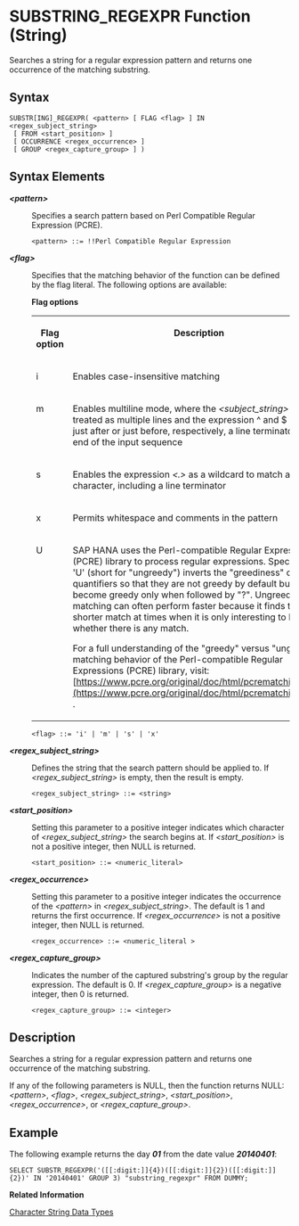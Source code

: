 <!-- loioa2f80e8ac8904c13959c69bfc3058f19 -->

# SUBSTRING\_REGEXPR Function \(String\)

Searches a string for a regular expression pattern and returns one occurrence of the matching substring.



## Syntax

```
SUBSTR[ING]_REGEXPR( <pattern> [ FLAG <flag> ] IN <regex_subject_string> 
 [ FROM <start_position> ] 
 [ OCCURRENCE <regex_occurrence> ] 
 [ GROUP <regex_capture_group> ] )
```



## Syntax Elements


<dl>
<dt><b>

*<pattern\>*

</b></dt>
<dd>

Specifies a search pattern based on Perl Compatible Regular Expression \(PCRE\).

```
<pattern> ::= !!Perl Compatible Regular Expression
```



</dd><dt><b>

*<flag\>*

</b></dt>
<dd>

Specifies that the matching behavior of the function can be defined by the flag literal. The following options are available:

**Flag options**


<table>
<tr>
<th valign="top">

Flag option



</th>
<th valign="top">

Description



</th>
</tr>
<tr>
<td valign="top">

i



</td>
<td valign="top">

Enables case-insensitive matching



</td>
</tr>
<tr>
<td valign="top">

m



</td>
<td valign="top">

Enables multiline mode, where the *<subject\_string\>* will be treated as multiple lines and the expression ^ and $ match just after or just before, respectively, a line terminator or the end of the input sequence



</td>
</tr>
<tr>
<td valign="top">

s



</td>
<td valign="top">

Enables the expression *<.\>* as a wildcard to match any character, including a line terminator



</td>
</tr>
<tr>
<td valign="top">

x



</td>
<td valign="top">

Permits whitespace and comments in the pattern



</td>
</tr>
<tr>
<td valign="top">

U



</td>
<td valign="top">

SAP HANA uses the Perl-compatible Regular Expressions \(PCRE\) library to process regular expressions. Specifying 'U' \(short for "ungreedy"\) inverts the "greediness" of quantifiers so that they are not greedy by default but become greedy only when followed by "?". Ungreedy matching can often perform faster because it finds the shorter match at times when it is only interesting to know whether there is any match.

For a full understanding of the "greedy" versus "ungreedy" matching behavior of the Perl-compatible Regular Expressions \(PCRE\) library, visit:[https://www.pcre.org/original/doc/html/pcrematching.html](https://www.pcre.org/original/doc/html/pcrematching.html) .



</td>
</tr>
</table>

```
<flag> ::= 'i' | 'm' | 's' | 'x'
```



</dd><dt><b>

*<regex\_subject\_string\>*

</b></dt>
<dd>

Defines the string that the search pattern should be applied to. If *<regex\_subject\_string\>* is empty, then the result is empty.

```
<regex_subject_string> ::= <string>
```



</dd><dt><b>

*<start\_position\>*

</b></dt>
<dd>

Setting this parameter to a positive integer indicates which character of *<regex\_subject\_string\>* the search begins at. If *<start\_position\>* is not a positive integer, then NULL is returned.

```
<start_position> ::= <numeric_literal>
```



</dd><dt><b>

*<regex\_occurrence\>*

</b></dt>
<dd>

Setting this parameter to a positive integer indicates the occurrence of the *<pattern\>* in *<regex\_subject\_string\>*. The default is 1 and returns the first occurrence. If *<regex\_occurrence\>* is not a positive integer, then NULL is returned.

```
<regex_occurrence> ::= <numeric_literal >
```



</dd><dt><b>

*<regex\_capture\_group\>*

</b></dt>
<dd>

Indicates the number of the captured substring's group by the regular expression. The default is 0. If *<regex\_capture\_group\>* is a negative integer, then 0 is returned.

```
<regex_capture_group> ::= <integer>
```



</dd>
</dl>



## Description

Searches a string for a regular expression pattern and returns one occurrence of the matching substring.

If any of the following parameters is NULL, then the function returns NULL: *<pattern\>*, *<flag\>*, *<regex\_subject\_string\>*, *<start\_position\>*, *<regex\_occurrence\>*, or *<regex\_capture\_group\>*.



## Example

The following example returns the day ***01*** from the date value ***20140401***:

```
SELECT SUBSTR_REGEXPR('([[:digit:]]{4})([[:digit:]]{2})([[:digit:]]{2})' IN '20140401' GROUP 3) "substring_regexpr" FROM DUMMY;
```

**Related Information**  


[Character String Data Types](../character-string-data-types-a33f788.md "Character string data types are used to store values that contain character strings.")


